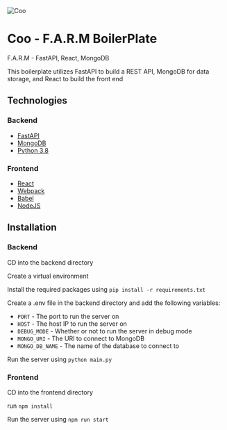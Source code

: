![Coo](https://github.com/Pwaters90/Coo/blob/master/coo.jpg)

# Coo - F.A.R.M BoilerPlate
F.A.R.M - FastAPI, React, MongoDB

This boilerplate utilizes FastAPI to build a REST API, MongoDB for data storage, and React to build the front end

## Technologies
### Backend
- [FastAPI](https://fastapi.tiangolo.com/)
- [MongoDB](https://www.mongodb.com/)
- [Python 3.8](https://www.python.org/downloads/release/python-380/)

### Frontend
- [React](https://reactjs.org/)
- [Webpack](https://webpack.js.org/)
- [Babel](https://babeljs.io/)
- [NodeJS](https://nodejs.org/en/)


## Installation
### Backend
CD into the backend directory

Create a virtual environment

Install the required packages using `pip install -r requirements.txt`

Create a .env file in the backend directory and add the following variables:
- `PORT` - The port to run the server on
- `HOST` - The host IP to run the server on
- `DEBUG_MODE` - Whether or not to run the server in debug mode
- `MONGO_URI` - The URI to connect to MongoDB
- `MONGO_DB_NAME` - The name of the database to connect to

Run the server using `python main.py`

### Frontend
CD into the frontend directory

run `npm install`

Run the server using `npm run start`




